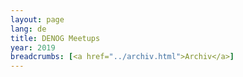 ```yaml
---
layout: page
lang: de
title: DENOG Meetups
year: 2019
breadcrumbs: [<a href="../archiv.html">Archiv</a>]
---
```

